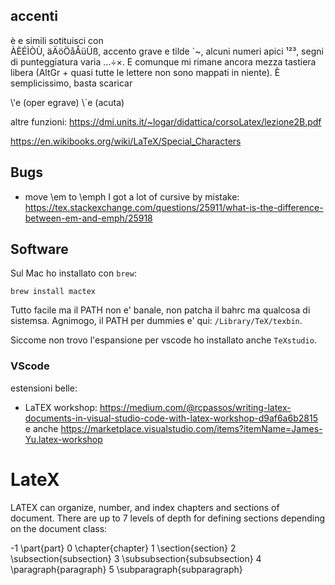 
## accenti

è e simili sotituisci con  
ÀÈÉÌÒÙ,
äÄöÖåÅüÜß, accento grave e tilde `~, alcuni numeri apici ¹²³, segni di punteggiatura varia …÷×. E comunque mi rimane ancora mezza tastiera libera (AltGr + quasi tutte le lettere non sono mappati in niente). È semplicissimo, basta scaricar

\\'e (oper egrave)
\\`e (acuta)

altre funzioni: https://dmi.units.it/~logar/didattica/corsoLatex/lezione2B.pdf

https://en.wikibooks.org/wiki/LaTeX/Special_Characters


## Bugs

* move \em to \emph I got a lot of cursive by mistake:  https://tex.stackexchange.com/questions/25911/what-is-the-difference-between-em-and-emph/25918

## Software

Sul Mac ho installato con `brew`:

    brew install mactex
    
Tutto facile ma il PATH non e' banale, non patcha il bahrc ma qualcosa di sistemsa. Agnimogo, il PATH per dummies e' qui: `/Library/TeX/texbin`.

Siccome non trovo l'espansione per vscode ho installato anche `TeXstudio`.

### VScode

estensioni belle:

* LaTEX workshop: https://medium.com/@rcpassos/writing-latex-documents-in-visual-studio-code-with-latex-workshop-d9af6a6b2815 e anche https://marketplace.visualstudio.com/items?itemName=James-Yu.latex-workshop

# LateX

LATEX can organize, number, and index chapters and sections of document. There are up to 7 levels of depth for defining sections depending on the document class:

-1	\part{part}
0	\chapter{chapter}
1	\section{section}
2	\subsection{subsection}
3	\subsubsection{subsubsection}
4	\paragraph{paragraph}
5	\subparagraph{subparagraph}
